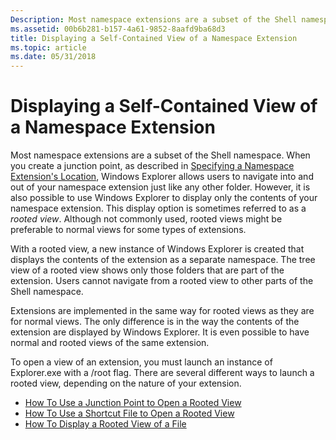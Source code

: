 ```yaml
---
Description: Most namespace extensions are a subset of the Shell namespace.
ms.assetid: 00b6b281-b157-4a61-9852-8aafd9ba68d3
title: Displaying a Self-Contained View of a Namespace Extension
ms.topic: article
ms.date: 05/31/2018
---
```


# Displaying a Self-Contained View of a Namespace Extension

Most namespace extensions are a subset of the Shell namespace. When you create a junction point, as described in [Specifying a Namespace Extension's Location](nse-junction.md), Windows Explorer allows users to navigate into and out of your namespace extension just like any other folder. However, it is also possible to use Windows Explorer to display only the contents of your namespace extension. This display option is sometimes referred to as a *rooted view*. Although not commonly used, rooted views might be preferable to normal views for some types of extensions.

With a rooted view, a new instance of Windows Explorer is created that displays the contents of the extension as a separate namespace. The tree view of a rooted view shows only those folders that are part of the extension. Users cannot navigate from a rooted view to other parts of the Shell namespace.

Extensions are implemented in the same way for rooted views as they are for normal views. The only difference is in the way the contents of the extension are displayed by Windows Explorer. It is even possible to have normal and rooted views of the same extension.

To open a view of an extension, you must launch an instance of Explorer.exe with a /root flag. There are several different ways to launch a rooted view, depending on the nature of your extension.

-   [How To Use a Junction Point to Open a Rooted View](how-to-use-a-junction-point-to-open-a-rooted-view.md)
-   [How To Use a Shortcut File to Open a Rooted View](how-to-use-a-shortcut-file-to-open-a-rooted-view.md)
-   [How To Display a Rooted View of a File](how-to-display-a-rooted-view-of-a-file.md)

 

 



